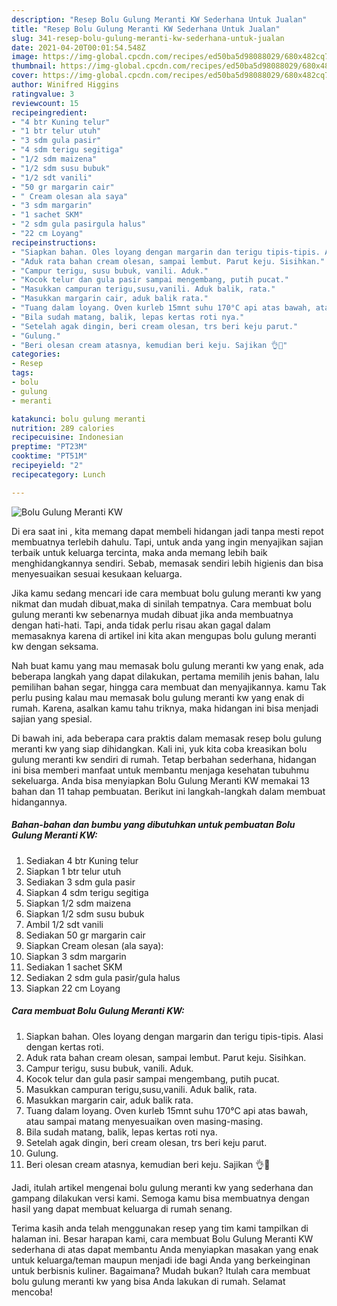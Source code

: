 ```yaml
---
description: "Resep Bolu Gulung Meranti KW Sederhana Untuk Jualan"
title: "Resep Bolu Gulung Meranti KW Sederhana Untuk Jualan"
slug: 341-resep-bolu-gulung-meranti-kw-sederhana-untuk-jualan
date: 2021-04-20T00:01:54.548Z
image: https://img-global.cpcdn.com/recipes/ed50ba5d98088029/680x482cq70/bolu-gulung-meranti-kw-foto-resep-utama.jpg
thumbnail: https://img-global.cpcdn.com/recipes/ed50ba5d98088029/680x482cq70/bolu-gulung-meranti-kw-foto-resep-utama.jpg
cover: https://img-global.cpcdn.com/recipes/ed50ba5d98088029/680x482cq70/bolu-gulung-meranti-kw-foto-resep-utama.jpg
author: Winifred Higgins
ratingvalue: 3
reviewcount: 15
recipeingredient:
- "4 btr Kuning telur"
- "1 btr telur utuh"
- "3 sdm gula pasir"
- "4 sdm terigu segitiga"
- "1/2 sdm maizena"
- "1/2 sdm susu bubuk"
- "1/2 sdt vanili"
- "50 gr margarin cair"
- " Cream olesan ala saya"
- "3 sdm margarin"
- "1 sachet SKM"
- "2 sdm gula pasirgula halus"
- "22 cm Loyang"
recipeinstructions:
- "Siapkan bahan. Oles loyang dengan margarin dan terigu tipis-tipis. Alasi dengan kertas roti."
- "Aduk rata bahan cream olesan, sampai lembut. Parut keju. Sisihkan."
- "Campur terigu, susu bubuk, vanili. Aduk."
- "Kocok telur dan gula pasir sampai mengembang, putih pucat."
- "Masukkan campuran terigu,susu,vanili. Aduk balik, rata."
- "Masukkan margarin cair, aduk balik rata."
- "Tuang dalam loyang. Oven kurleb 15mnt suhu 170°C api atas bawah, atau sampai matang menyesuaikan oven masing-masing."
- "Bila sudah matang, balik, lepas kertas roti nya."
- "Setelah agak dingin, beri cream olesan, trs beri keju parut."
- "Gulung."
- "Beri olesan cream atasnya, kemudian beri keju. Sajikan 👌🤗"
categories:
- Resep
tags:
- bolu
- gulung
- meranti

katakunci: bolu gulung meranti 
nutrition: 289 calories
recipecuisine: Indonesian
preptime: "PT23M"
cooktime: "PT51M"
recipeyield: "2"
recipecategory: Lunch

---
```



![Bolu Gulung Meranti KW](https://img-global.cpcdn.com/recipes/ed50ba5d98088029/680x482cq70/bolu-gulung-meranti-kw-foto-resep-utama.jpg)

Di era  saat ini , kita memang dapat membeli hidangan jadi tanpa mesti repot membuatnya terlebih dahulu. Tapi, untuk anda yang ingin menyajikan sajian terbaik untuk keluarga tercinta, maka anda memang lebih baik menghidangkannya sendiri. Sebab, memasak sendiri lebih higienis dan bisa menyesuaikan sesuai kesukaan keluarga.

Jika kamu sedang mencari ide cara membuat bolu gulung meranti kw yang nikmat dan mudah dibuat,maka di sinilah tempatnya. Cara membuat bolu gulung meranti kw  sebenarnya mudah dibuat jika anda membuatnya dengan hati-hati. Tapi, anda tidak perlu risau akan gagal dalam memasaknya 
karena di artikel ini kita akan mengupas bolu gulung meranti kw dengan seksama.  



Nah buat kamu yang mau memasak bolu gulung meranti kw yang enak, ada beberapa langkah yang dapat dilakukan, pertama memilih jenis bahan, lalu pemilihan bahan segar, hingga cara membuat dan menyajikannya. kamu Tak perlu pusing kalau mau memasak bolu gulung meranti kw yang enak di rumah. Karena, asalkan kamu  tahu triknya, maka hidangan ini bisa menjadi sajian yang spesial.

Di bawah ini, ada beberapa cara praktis  dalam memasak resep bolu gulung meranti kw yang siap dihidangkan. Kali ini, yuk kita coba kreasikan bolu gulung meranti kw sendiri di rumah. Tetap berbahan sederhana, hidangan ini bisa memberi manfaat untuk membantu menjaga kesehatan tubuhmu sekeluarga. Anda bisa menyiapkan Bolu Gulung Meranti KW memakai 13 bahan dan 11 tahap pembuatan. Berikut ini langkah-langkah dalam membuat hidangannya.

<!--inarticleads1-->

##### Bahan-bahan dan bumbu yang dibutuhkan untuk pembuatan Bolu Gulung Meranti KW:

1. Sediakan 4 btr Kuning telur
1. Siapkan 1 btr telur utuh
1. Sediakan 3 sdm gula pasir
1. Siapkan 4 sdm terigu segitiga
1. Siapkan 1/2 sdm maizena
1. Siapkan 1/2 sdm susu bubuk
1. Ambil 1/2 sdt vanili
1. Sediakan 50 gr margarin cair
1. Siapkan  Cream olesan (ala saya):
1. Siapkan 3 sdm margarin
1. Sediakan 1 sachet SKM
1. Sediakan 2 sdm gula pasir/gula halus
1. Siapkan 22 cm Loyang




<!--inarticleads2-->

##### Cara membuat Bolu Gulung Meranti KW:

1. Siapkan bahan. Oles loyang dengan margarin dan terigu tipis-tipis. Alasi dengan kertas roti.
1. Aduk rata bahan cream olesan, sampai lembut. Parut keju. Sisihkan.
1. Campur terigu, susu bubuk, vanili. Aduk.
1. Kocok telur dan gula pasir sampai mengembang, putih pucat.
1. Masukkan campuran terigu,susu,vanili. Aduk balik, rata.
1. Masukkan margarin cair, aduk balik rata.
1. Tuang dalam loyang. Oven kurleb 15mnt suhu 170°C api atas bawah, atau sampai matang menyesuaikan oven masing-masing.
1. Bila sudah matang, balik, lepas kertas roti nya.
1. Setelah agak dingin, beri cream olesan, trs beri keju parut.
1. Gulung.
1. Beri olesan cream atasnya, kemudian beri keju. Sajikan 👌🤗




Jadi, itulah artikel mengenai  bolu gulung meranti kw  yang sederhana dan gampang dilakukan versi kami. Semoga kamu bisa membuatnya dengan hasil yang dapat membuat keluarga di rumah senang. 

Terima kasih anda telah menggunakan resep yang tim kami tampilkan di halaman ini. Besar harapan kami, cara membuat  Bolu Gulung Meranti KW sederhana di atas dapat membantu Anda menyiapkan masakan yang enak untuk keluarga/teman maupun menjadi ide bagi Anda yang berkeinginan untuk berbisnis kuliner. Bagaimana? Mudah bukan? Itulah cara membuat bolu gulung meranti kw yang bisa Anda lakukan di rumah. Selamat mencoba!

